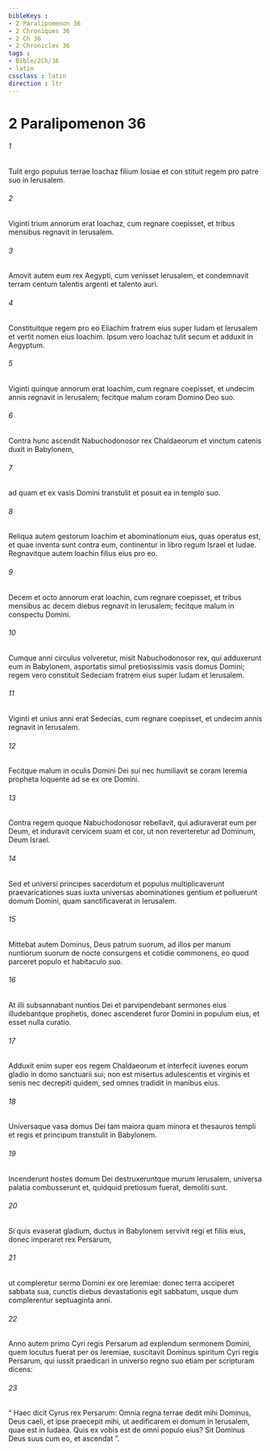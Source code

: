 ```yaml
---
bibleKeys : 
- 2 Paralipomenon 36
- 2 Chroniques 36
- 2 Ch 36
- 2 Chronicles 36
tags : 
- Bible/2Ch/36
- latin
cssclass : latin
direction : ltr
---
```


# 2 Paralipomenon 36

###### 1
Tulit ergo populus terrae Ioachaz filium Iosiae et con stituit regem pro patre suo in Ierusalem. 
###### 2
Viginti trium annorum erat Ioachaz, cum regnare coepisset, et tribus mensibus regnavit in Ierusalem. 
###### 3
Amovit autem eum rex Aegypti, cum venisset Ierusalem, et condemnavit terram centum talentis argenti et talento auri. 
###### 4
Constituitque regem pro eo Eliachim fratrem eius super Iudam et Ierusalem et vertit nomen eius Ioachim. Ipsum vero Ioachaz tulit secum et adduxit in Aegyptum.
###### 5
Viginti quinque annorum erat Ioachim, cum regnare coepisset, et undecim annis regnavit in Ierusalem; fecitque malum coram Domino Deo suo. 
###### 6
Contra hunc ascendit Nabuchodonosor rex Chaldaeorum et vinctum catenis duxit in Babylonem, 
###### 7
ad quam et ex vasis Domini transtulit et posuit ea in templo suo.
###### 8
Reliqua autem gestorum Ioachim et abominationum eius, quas operatus est, et quae inventa sunt contra eum, continentur in libro regum Israel et Iudae. Regnavitque autem Ioachin filius eius pro eo.
###### 9
Decem et octo annorum erat Ioachin, cum regnare coepisset, et tribus mensibus ac decem diebus regnavit in Ierusalem; fecitque malum in conspectu Domini. 
###### 10
Cumque anni circulus volveretur, misit Nabuchodonosor rex, qui adduxerunt eum in Babylonem, asportatis simul pretiosissimis vasis domus Domini; regem vero constituit Sedeciam fratrem eius super Iudam et Ierusalem.
###### 11
Viginti et unius anni erat Sedecias, cum regnare coepisset, et undecim annis regnavit in Ierusalem. 
###### 12
Fecitque malum in oculis Domini Dei sui nec humiliavit se coram Ieremia propheta loquente ad se ex ore Domini.
###### 13
Contra regem quoque Nabuchodonosor rebellavit, qui adiuraverat eum per Deum, et induravit cervicem suam et cor, ut non reverteretur ad Dominum, Deum Israel. 
###### 14
Sed et universi principes sacerdotum et populus multiplicaverunt praevaricationes suas iuxta universas abominationes gentium et polluerunt domum Domini, quam sanctificaverat in Ierusalem.
###### 15
Mittebat autem Dominus, Deus patrum suorum, ad illos per manum nuntiorum suorum de nocte consurgens et cotidie commonens, eo quod parceret populo et habitaculo suo. 
###### 16
At illi subsannabant nuntios Dei et parvipendebant sermones eius illudebantque prophetis, donec ascenderet furor Domini in populum eius, et esset nulla curatio.
###### 17
Adduxit enim super eos regem Chaldaeorum et interfecit iuvenes eorum gladio in domo sanctuarii sui; non est misertus adulescentis et virginis et senis nec decrepiti quidem, sed omnes tradidit in manibus eius. 
###### 18
Universaque vasa domus Dei tam maiora quam minora et thesauros templi et regis et principum transtulit in Babylonem. 
###### 19
Incenderunt hostes domum Dei destruxeruntque murum Ierusalem, universa palatia combusserunt et, quidquid pretiosum fuerat, demoliti sunt. 
###### 20
Si quis evaserat gladium, ductus in Babylonem servivit regi et filiis eius, donec imperaret rex Persarum, 
###### 21
ut compleretur sermo Domini ex ore Ieremiae: donec terra acciperet sabbata sua, cunctis diebus devastationis egit sabbatum, usque dum complerentur septuaginta anni.
###### 22
Anno autem primo Cyri regis Persarum ad explendum sermonem Domini, quem locutus fuerat per os Ieremiae, suscitavit Dominus spiritum Cyri regis Persarum, qui iussit praedicari in universo regno suo etiam per scripturam dicens: 
###### 23
“ Haec dicit Cyrus rex Persarum: Omnia regna terrae dedit mihi Dominus, Deus caeli, et ipse praecepit mihi, ut aedificarem ei domum in Ierusalem, quae est in Iudaea. Quis ex vobis est de omni populo eius? Sit Dominus Deus suus cum eo, et ascendat ”.
